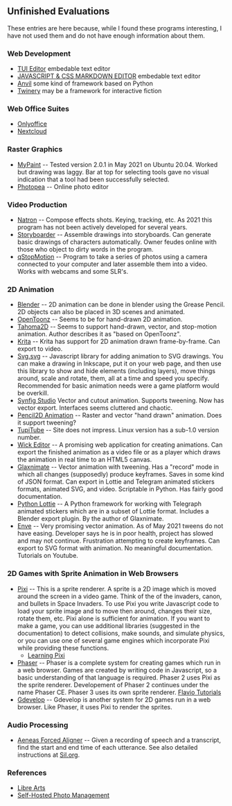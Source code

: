 ## Unfinished Evaluations

These entries are here because, while I found these programs interesting,
I have not used them and do not have enough information about them.

### Web Development
* [TUI Editor](https://github.com/nhn/tui.editor) embedable text editor
* [JAVASCRIPT & CSS MARKDOWN EDITOR](https://www.cssscript.com/tag/markdown-editor/) embedable text editor
* [Anvil](https://anvil.works/) some kind of framework based on Python
* [Twinery](https://twinery.org/) may be a framework for interactive fiction

### Web Office Suites
* [Onlyoffice](https://helpcenter.onlyoffice.com/server/docker/opensource/opensource-script-installation.aspx?_ga=2.171818464.1118353405.1597510942-615934063.1597510942)
* [Nextcloud](https://hub.docker.com/_/nextcloud/)

### Raster Graphics
* [MyPaint](http://mypaint.org/) -- Tested version 2.0.1 in May 2021 on Ubuntu 20.04. Worked but drawing
  was laggy. Bar at top for selecting tools gave no visual indication that a tool had been 
  successfully selected.
* [Photopea](https://www.photopea.com/) -- Online photo editor

### Video Production
* [Natron](https://natrongithub.github.io/) --
	Compose effects shots. Keying, tracking, etc.
	As 2021 this program has not been actively developed for several years.
* [Storyboarder](https://wonderunit.com/storyboarder/) --
	Assemble drawings into storyboards.
	Can generate basic drawings of characters automatically.
	Owner feudes online with those who object to dirty words in the program.
* [qStopMotion](http://www.qstopmotion.org) --
	Program to take a series of photos using a camera connected to your
	computer and later assemble them into a video. Works with webcams
	and some SLR's.

### 2D Animation
* [Blender](https://blender.org) --
	2D animation can be done in blender using the Grease Pencil. 2D objects
	can also be placed in 3D scenes and animated.
* [OpenToonz](https://opentoonz.github.io/e/) --
	Seems to be for hand-drawn 2D animation.
* [Tahoma2D](https://tahoma2d.org/) --
	Seems to support hand-drawn, vector, and stop-motion animation.
	Author describes it as "based on OpenToonz".
* [Krita](https://krita.org/) --
	Krita has support for 2D animation drawn frame-by-frame. Can export to video.
* [Svg.svg](https://svgjs.com/) --
	Javascript library for adding animation to SVG drawings. You can make a drawing in
	Inkscape, put it on your web page, and then use this library to show and hide elements
	(including layers), move things around, scale and rotate, them, all at a time
	and speed you specify. Recommended for basic animation needs were a game platform
	would be overkill.
* [Synfig Studio](https://www.synfig.org/)
	Vector and cutout animation. Supports tweening. Now has vector export.
	Interfaces seems cluttered and chaotic.
* [Pencil2D Animation](https://www.pencil2d.org/) --
	Raster and vector "hand drawn" animation. Does it support tweening?
* [TupiTube](http://www.tupitube.com/) --
	Site does not impress. Linux version has a sub-1.0 version number.
* [Wick Editor](https://www.wickeditor.com/) --
    A promising web application for creating animations. Can export the finished
	animation as a video file or as a player which draws the animation in real
	time to an HTML5 canvas.
* [Glaxnimate](https://glaxnimate.mattbas.org/) --
	Vector animation with tweening. Has a "record" mode in which all changes
	(supposedly) produce keyframes.
	Saves in some kind of JSON format.
	Can export in Lottie and Telegram animated stickers formats, animated SVG, and video.
	Scriptable in Python.
	Has fairly good documentation.
* [Python Lottie](https://pypi.org/project/lottie/) --
	A Python framework for working with Telegraph animated stickers which
	are in a subset of Lottie format. Includes a Blender export plugin.
	By the author of Glaxnimate.
* [Enve](https://maurycyliebner.github.io/) --
	Very promising vector animation. As of May 2021 tweens do not have
	easing. Developer says he is in poor health, project has slowed
	and may not continue. Frustration attempting to create keyframes.
	Can export to SVG format with animation.
	No meaningful documentation. Tutorials on Youtube.

### 2D Games with Sprite Animation in Web Browsers
* [Pixi](https://www.pixijs.com/) --
	This is a sprite renderer. A sprite is a 2D image which is moved around the
	screen in a video game. Think of the of the invaders, canon, and bullets
	in Space Invaders. To use Pixi you write Javascript code to load your
	sprite image and to move then around, changes their size, rotate them, etc.
	Pixi alone is sufficient for animation. If you want to make a game, you can
	use additional libraries (suggested in the documentation) to detect
	collisions, make sounds, and simulate physics, or you can use one of
	several game engines which incorporate Pixi while providing these functions.
    * [Learning Pixi](https://github.com/kittykatattack/learningPixi)
* [Phaser](https://phaser.io/) --
	Phaser is a complete system for creating games which run in a web browser.
	Games are created by writing code in Javascript, so a basic understanding
	of that language is required. Phaser 2 uses Pixi as the sprite renderer.
	Developement of Phaser 2 continues under the name Phaser CE. Phaser 3
	uses its own sprite renderer.
    [Flavio Tutorials](https://flaviocopes.com/tags/phaser/)
* [Gdevelop](https://gdevelop-app.com/) --
	Gdevelop is another system for 2D games run in a web browser. Like Phaser,
	it uses Pixi to render the sprites.	

### Audio Processing
* [Aeneas Forced Aligner](https://github.com/readbeyond/aeneas) --
	Given a recording of speech and a transcript, find the start and end
	time of each utterance. See also detailed instructions at
	[Sil.org](http://software.sil.org/downloads/r/readingappbuilder/Reading-App-Builder-07-Using-aeneas-for-Audio-Text-Synchronization.pdf).

### References
* [Libre Arts](https://librearts.org/)
* [Self-Hosted Photo Management](https://arstechnica.com/gadgets/2021/06/the-big-alternatives-to-google-photos-showdown/)

